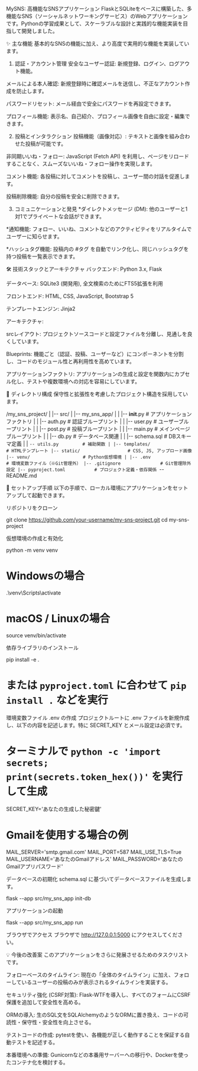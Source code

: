 MySNS: 高機能なSNSアプリケーション
FlaskとSQLiteをベースに構築した、多機能なSNS（ソーシャルネットワーキングサービス）のWebアプリケーションです。Pythonの学習成果として、スケーラブルな設計と実践的な機能実装を目指して開発しました。

✨ 主な機能
基本的なSNSの機能に加え、より高度で実用的な機能を実装しています。

1. 認証・アカウント管理
安全なユーザー認証: 新規登録、ログイン、ログアウト機能。

メールによる本人確認: 新規登録時に確認メールを送信し、不正なアカウント作成を防止します。

パスワードリセット: メール経由で安全にパスワードを再設定できます。

プロフィール機能: 表示名、自己紹介、プロフィール画像を自由に設定・編集できます。

2. 投稿とインタラクション
投稿機能（画像対応）: テキストと画像を組み合わせた投稿が可能です。

非同期いいね・フォロー: JavaScript (Fetch API) を利用し、ページをリロードすることなく、スムーズないいね・フォロー操作を実現します。

コメント機能: 各投稿に対してコメントを投稿し、ユーザー間の対話を促進します。

投稿削除機能: 自分の投稿を安全に削除できます。

3. コミュニケーションと発見
*ダイレクトメッセージ (DM): 他のユーザーと1対1でプライベートな会話ができます。

*通知機能: フォロー、いいね、コメントなどのアクティビティをリアルタイムでユーザーに知らせます。

*ハッシュタグ機能: 投稿内の #タグ を自動でリンク化し、同じハッシュタグを持つ投稿を一覧表示できます。


🛠️ 技術スタックとアーキテクチャ
バックエンド: Python 3.x, Flask

データベース: SQLite3 (開発用), 全文検索のためにFTS5拡張を利用

フロントエンド: HTML, CSS, JavaScript, Bootstrap 5

テンプレートエンジン: Jinja2

アーキテクチャ:

srcレイアウト: プロジェクトソースコードと設定ファイルを分離し、見通しを良くしています。

Blueprints: 機能ごと（認証、投稿、ユーザーなど）にコンポーネントを分割し、コードのモジュール性と再利用性を高めています。

アプリケーションファクトリ: アプリケーションの生成と設定を関数内にカプセル化し、テストや複数環境への対応を容易にしています。

📁 ディレクトリ構成
保守性と拡張性を考慮したプロジェクト構造を採用しています。

/my_sns_project/
|
|-- src/
|   |-- my_sns_app/
|   |   |-- __init__.py      # アプリケーションファクトリ
|   |   |-- auth.py          # 認証ブループリント
|   |   |-- user.py          # ユーザーブループリント
|   |   |-- post.py          # 投稿ブループリント
|   |   |-- main.py          # メインページブループリント
|   |   |-- db.py            # データベース関連
|   |   |-- schema.sql       # DBスキーマ定義
|   |   `-- utils.py         # 補助関数
|
|-- templates/               # HTMLテンプレート
|-- static/                  # CSS, JS, アップロード画像
|-- venv/                    # Python仮想環境
|
|-- .env                     # 環境変数ファイル（※Git管理外）
|-- .gitignore               # Git管理除外設定
|-- pyproject.toml           # プロジェクト定義・依存関係
`-- README.md

🚀 セットアップ手順
以下の手順で、ローカル環境にアプリケーションをセットアップして起動できます。

リポジトリをクローン

git clone https://github.com/your-username/my-sns-project.git
cd my-sns-project

仮想環境の作成と有効化

python -m venv venv
# Windowsの場合
.\venv\Scripts\activate
# macOS / Linuxの場合
source venv/bin/activate

依存ライブラリのインストール

pip install -e .
# または `pyproject.toml` に合わせて `pip install .` などを実行

環境変数ファイル .env の作成
プロジェクトルートに .env ファイルを新規作成し、以下の内容を記述します。特に SECRET_KEY とメール設定は必須です。

# ターミナルで `python -c 'import secrets; print(secrets.token_hex())'` を実行して生成
SECRET_KEY='あなたの生成した秘密鍵'

# Gmailを使用する場合の例
MAIL_SERVER='smtp.gmail.com'
MAIL_PORT=587
MAIL_USE_TLS=True
MAIL_USERNAME='あなたのGmailアドレス'
MAIL_PASSWORD='あなたのGmailアプリパスワード'

データベースの初期化
schema.sql に基づいてデータベースファイルを生成します。

flask --app src/my_sns_app init-db

アプリケーションの起動

flask --app src/my_sns_app run

ブラウザでアクセス
ブラウザで http://127.0.0.1:5000 にアクセスしてください。

💡 今後の改善案
このアプリケーションをさらに発展させるためのタスクリストです。

フォローベースのタイムライン: 現在の「全体のタイムライン」に加え、フォローしているユーザーの投稿のみが表示されるタイムラインを実装する。

セキュリティ強化 (CSRF対策): Flask-WTFを導入し、すべてのフォームにCSRF保護を追加して安全性を高める。

ORMの導入: 生のSQL文をSQLAlchemyのようなORMに置き換え、コードの可読性・保守性・安全性を向上させる。

テストコードの作成: pytestを使い、各機能が正しく動作することを保証する自動テストを記述する。

本番環境への準備: Gunicornなどの本番用サーバーへの移行や、Dockerを使ったコンテナ化を検討する。